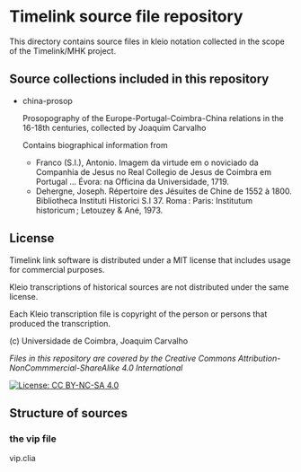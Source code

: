 # Timelink source file repository

This directory contains source files in kleio notation collected in the scope of the Timelink/MHK project.


## Source collections included in this repository

* china-prosop

    Prosopography of the Europe-Portugal-Coimbra-China relations in the 16-18th centuries, collected by Joaquim Carvalho

    Contains biographical information from 

    * Franco (S.I.), Antonio. Imagem da virtude em o noviciado da Companhia de Jesus no Real Collegio de Jesus de Coimbra em Portugal ... Évora: na Officina da Universidade, 1719.
    * Dehergne, Joseph. Répertoire des Jésuites de Chine de 1552 à 1800. Bibliotheca Instituti Historici S.I 37. Roma : Paris: Institutum historicum ; Letouzey & Ané, 1973.



## License

Timelink link software is distributed under a MIT license that includes usage for commercial purposes. 

Kleio transcriptions of historical sources are not distributed under the same license. 

Each Kleio transcription file is copyright of the person or persons that produced the transcription.

(c) Universidade de Coimbra, Joaquim Carvalho

_Files in this repository are covered by the Creative Commons 
Attribution-NonCommmercial-ShareAlike 4.0 International_

[![License: CC BY-NC-SA 4.0](https://licensebuttons.net/l/by-nc-sa/4.0/80x15.png)](https://creativecommons.org/licenses/by-nc-sa/4.0/)

## Structure of sources

### the vip file

vip.clia